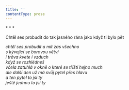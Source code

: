 ```yaml
---
title: ''
contentType: prose
---
```


\* \* \*

Chtěl ses probudit do tak jasného rána jako když ti bylo pět

_chtěl ses probudit a mít zas všechno  
s kývající se borovou větví  
i tráva kvete i vzduch  
když se rozhlédneš  
včela zatuhlá v okně o které se tříští hejno much  
ale další den už má svůj pytel přes hlavu  
a ten pytel to jsi ty  
ještě jednou to jsi ty_
